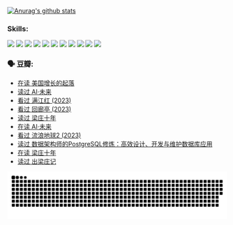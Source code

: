 
[![Anurag's github stats](https://github-readme-stats.vercel.app/api?username=w940853815)](https://github.com/anuraghazra/github-readme-stats)

### Skills:

<code><img height="32" src="https://cdn.jsdelivr.net/npm/simple-icons@v5/icons/python.svg"></code>
<code><img height="32" src="https://cdn.jsdelivr.net/npm/simple-icons@v5/icons/javascript.svg"></code>
<code><img height="32" src="https://cdn.jsdelivr.net/npm/simple-icons@v5/icons/django.svg"></code>
<code><img height="32" src="https://cdn.jsdelivr.net/npm/simple-icons@v5/icons/flask.svg"></code>
<code><img height="32" src="https://cdn.jsdelivr.net/npm/simple-icons@v5/icons/vuetify.svg"></code>
<code><img height="32" src="https://cdn.jsdelivr.net/npm/simple-icons@v5/icons/git.svg"></code>
<code><img height="32" src="https://cdn.jsdelivr.net/npm/simple-icons@v5/icons/docker.svg"></code>
<code><img height="32" src="https://cdn.jsdelivr.net/npm/simple-icons@v5/icons/postgresql.svg"></code>
<code><img height="32" src="https://cdn.jsdelivr.net/npm/simple-icons@v5/icons/elasticsearch.svg"></code>
<code><img height="32" src="https://cdn.jsdelivr.net/npm/simple-icons@v5/icons/macos.svg"></code>
<code><img height="32" src="https://cdn.jsdelivr.net/npm/simple-icons@v5/icons/linux.svg"></code>

### 🗣 豆瓣:

<!-- DOUBAN-ACTIVITIES:START -->
- [在读 美国增长的起落](https://www.douban.com/people/136069238/status/4220055912/?_i=83476112)
- [读过 AI·未来](https://www.douban.com/people/136069238/status/4220054171/?_i=83476112)
- [看过 满江红‎ (2023)](https://www.douban.com/people/136069238/status/4219146433/?_i=83476113)
- [看过 回廊亭‎ (2023)](https://www.douban.com/people/136069238/status/4215992758/?_i=83476113)
- [读过 梁庄十年](https://www.douban.com/people/136069238/status/4206664969/?_i=83476113)
- [在读 AI·未来](https://www.douban.com/people/136069238/status/4206653520/?_i=83476113)
- [看过 流浪地球2‎ (2023)](https://www.douban.com/people/136069238/status/4199558549/?_i=83476113)
- [读过 数据架构师的PostgreSQL修炼：高效设计、开发与维护数据库应用](https://www.douban.com/people/136069238/status/4199451104/?_i=83476113)
- [在读 梁庄十年](https://www.douban.com/people/136069238/status/4198822794/?_i=83476113)
- [读过 出梁庄记](https://www.douban.com/people/136069238/status/4198821001/?_i=83476113)
<!-- DOUBAN-ACTIVITIES:END -->


![Snake animation](https://raw.githubusercontent.com/w940853815/w940853815/output/github-contribution-grid-snake.svg)

<!--
**w940853815/w940853815** is a ✨ _special_ ✨ repository because its `README.md` (this file) appears on your GitHub profile.

Here are some ideas to get you started:

- 🔭 I’m currently working on ...
- 🌱 I’m currently learning ...
- 👯 I’m looking to collaborate on ...
- 🤔 I’m looking for help with ...
- 💬 Ask me about ...
- 📫 How to reach me: ...
- 😄 Pronouns: ...
- ⚡ Fun fact: ...
-->
